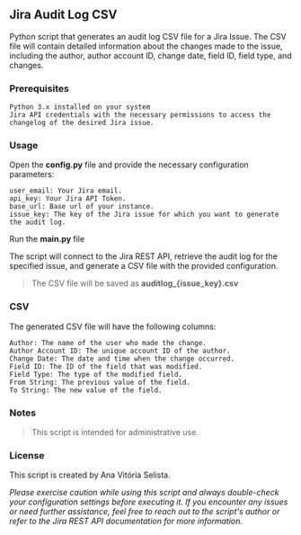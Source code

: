 ## Jira Audit Log CSV  

Python script that generates an audit log CSV file for a Jira Issue. The CSV file will contain detailed information about the changes made to the issue, including the author, author account ID, change date, field ID, field type, and changes.

### Prerequisites

    Python 3.x installed on your system
    Jira API credentials with the necessary permissions to access the changelog of the desired Jira issue.


### Usage

Open the **config.py** file and provide the necessary configuration parameters:

    user_email: Your Jira email.
    api_key: Your Jira API Token.
    base_url: Base url of your instance.
    issue_key: The key of the Jira issue for which you want to generate the audit log.

Run the **main.py** file

The script will connect to the Jira REST API, retrieve the audit log for the specified issue, and generate a CSV file with the provided configuration. 

> The CSV file will be saved as **auditlog_{issue_key}.csv**

### CSV

The generated CSV file will have the following columns:

    Author: The name of the user who made the change.
    Author Account ID: The unique account ID of the author.
    Change Date: The date and time when the change occurred.
    Field ID: The ID of the field that was modified.
    Field Type: The type of the modified field.
    From String: The previous value of the field.
    To String: The new value of the field.


### Notes

> This script is intended for administrative use.

### License

This script is created by Ana Vitória Selista.

*Please exercise caution while using this script and always double-check your configuration settings before executing it. If you encounter any issues or need further assistance, feel free to reach out to the script's author or refer to the Jira REST API documentation for more information.*